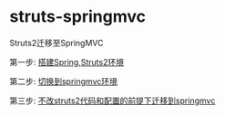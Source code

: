 # struts-springmvc
Struts2迁移至SpringMVC

第一步: [搭建Spring,Struts2环境](./spring-struts.md)

第二步: [切换到springmvc环境](./springmvc.md)

第三步: [不改struts2代码和配置的前提下迁移到springmvc]()
